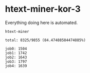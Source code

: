 # htext-miner-kor-3

Everything doing here is automated.

```
htext-miner

total: 8325/9855 (84.47488584474885%)

job0: 1504
job1: 1742
job2: 1643
job3: 1797
job4: 1639
```
